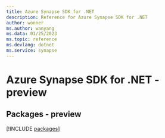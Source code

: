 ```yaml
---
title: Azure Synapse SDK for .NET
description: Reference for Azure Synapse SDK for .NET
author: wonner
ms.author: wanyang
ms.data: 01/25/2023
ms.topic: reference
ms.devlang: dotnet
ms.service: synapse
---
```

# Azure Synapse SDK for .NET - preview
## Packages - preview
[!INCLUDE [packages](synapse-index.md)]